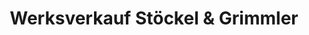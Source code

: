 ---
title: "Werksverkauf Stöckel & Grimmler"
url: /muenchberg/werksverkauf-stoeckel-und-grimmler/
shop: Textil
---